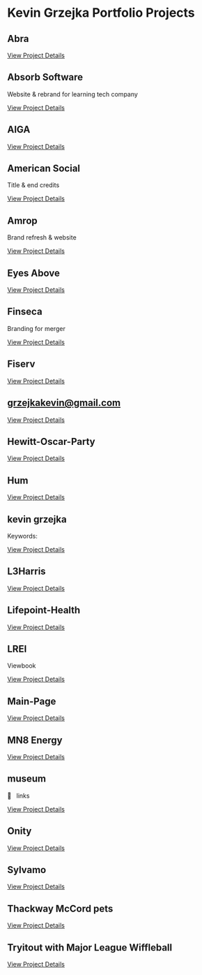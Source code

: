 # Kevin Grzejka Portfolio Projects

## Abra
[View Project Details](./projects/abra/info.md)

## Absorb Software
Website & rebrand for learning tech company

[View Project Details](./projects/absorb_software/info.md)

## AIGA
[View Project Details](./projects/aiga/info.md)

## American Social
Title & end credits

[View Project Details](./projects/american_social/info.md)

## Amrop
Brand refresh & website

[View Project Details](./projects/amrop/info.md)

## Eyes Above
[View Project Details](./projects/eyes_above/info.md)

## Finseca
Branding for merger

[View Project Details](./projects/finseca/info.md)

## Fiserv
[View Project Details](./projects/fiserv/info.md)

## grzejkakevin@gmail.com
[View Project Details](./projects/grzejkakevin_gmail.com/info.md)

## Hewitt-Oscar-Party
[View Project Details](./projects/hewitt_oscar_party/info.md)

## Hum
[View Project Details](./projects/hum/info.md)

## kevin grzejka
Keywords:

[View Project Details](./projects/kevin_grzejka/info.md)

## L3Harris
[View Project Details](./projects/l3harris/info.md)

## Lifepoint-Health
[View Project Details](./projects/lifepoint_health/info.md)

## LREI
Viewbook

[View Project Details](./projects/lrei/info.md)

## Main-Page
[View Project Details](./projects/main_page/info.md)

## MN8 Energy
[View Project Details](./projects/mn8_energy/info.md)

## museum
︎   links

[View Project Details](./projects/museum/info.md)

## Onity
[View Project Details](./projects/onity/info.md)

## Sylvamo
[View Project Details](./projects/sylvamo/info.md)

## Thackway McCord pets
[View Project Details](./projects/thackway_mccord_pets/info.md)

## Tryitout with Major League Wiffleball
[View Project Details](./projects/tryitout_with_major_league_wiffleball/info.md)

